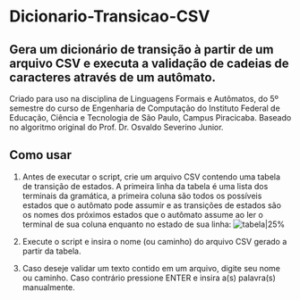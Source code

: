 # **Dicionario-Transicao-CSV**
## Gera um dicionário de transição à partir de um arquivo CSV e executa a validação de cadeias de caracteres através de um autômato.

Criado para uso na disciplina de Linguagens Formais e Autômatos, do 5º semestre do curso de Engenharia de Computação do Instituto Federal de Educação, Ciência e Tecnologia de São Paulo, Campus Piracicaba. Baseado no algoritmo original do Prof. Dr. Osvaldo Severino Junior.

## Como usar
1. Antes de executar o script, crie um arquivo CSV contendo uma tabela de transição de estados. A primeira linha da tabela é uma lista dos terminais da gramática, a primeira coluna são todos os possíveis estados que o autômato pode assumir e as transições de estados são os nomes dos próximos estados que o autômato assume ao ler o terminal de sua coluna enquanto no estado de sua linha:
![tabela|25%](https://user-images.githubusercontent.com/77900343/224821342-486ec1e7-ccba-4dcb-9e08-11ea977f7381.png)

2. Execute o script e insira o nome (ou caminho) do arquivo CSV gerado a partir da tabela.

3. Caso deseje validar um texto contido em um arquivo, digite seu nome ou caminho. Caso contrário pressione ENTER e insira a(s) palavra(s) manualmente.
